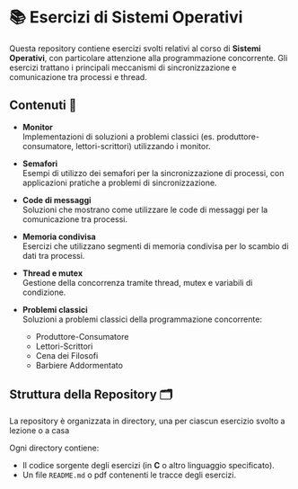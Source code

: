 # 📚 Esercizi di Sistemi Operativi

Questa repository contiene esercizi svolti relativi al corso di **Sistemi Operativi**, con particolare attenzione alla programmazione concorrente. Gli esercizi trattano i principali meccanismi di sincronizzazione e comunicazione tra processi e thread.

## Contenuti 📂

- **Monitor**  
  Implementazioni di soluzioni a problemi classici (es. produttore-consumatore, lettori-scrittori) utilizzando i monitor.

- **Semafori**  
  Esempi di utilizzo dei semafori per la sincronizzazione di processi, con applicazioni pratiche a problemi di sincronizzazione.

- **Code di messaggi**  
  Soluzioni che mostrano come utilizzare le code di messaggi per la comunicazione tra processi.

- **Memoria condivisa**  
  Esercizi che utilizzano segmenti di memoria condivisa per lo scambio di dati tra processi.

- **Thread e mutex**  
  Gestione della concorrenza tramite thread, mutex e variabili di condizione.

- **Problemi classici**  
  Soluzioni a problemi classici della programmazione concorrente:
  - Produttore-Consumatore
  - Lettori-Scrittori
  - Cena dei Filosofi
  - Barbiere Addormentato

## Struttura della Repository 🗂️

La repository è organizzata in directory, una per ciascun esercizio svolto a lezione o a casa

Ogni directory contiene:
- Il codice sorgente degli esercizi (in **C** o altro linguaggio specificato).
- Un file `README.md` o pdf contenenti le tracce degli esercizi.

